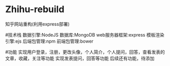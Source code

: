 # Zhihu-rebuild
知乎网站重构(利用express部署)

#技术栈
数据引擎:NodeJS
数据库:MongoDB
web服务器框架:express
模板渲染引擎:ejs
后端包管理:npm
前端包管理:bower

#功能
实现用户登录，注册，更改头像，个人简介，个人提问，回答，查看发表的文章，收藏，关注等功能
实现发表提问，回答等功能
后续还有功能，待添加
